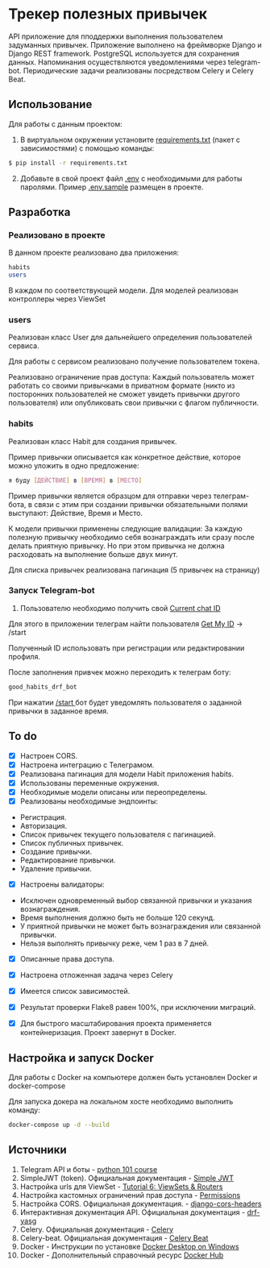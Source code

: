 # Трекер полезных привычек
API приложение для пподдержки выполнения пользователем задуманных привычек.
Приложение выполнено на фреймворке Django и Django REST framework.
PostgreSQL используется для сохранения данных.
Напоминания осуществляются уведомлениями через telegram-bot.
Периодические задачи реализованы посредством Celery и Celery Beat.


## Использование
Для работы с данным проектом:

1. В виртуальном окружении установите [requirements.txt](https://nodejs.org/) (пакет с зависимостями) с помощью команды:
```sh
$ pip install -r requirements.txt
```

2. Добавьте в свой проект файл [.env](https://nodejs.org/) c необходимыми для работы паролями. 
Пример [.env.sample](https://nodejs.org/)  размещен в проекте.



## Разработка

### Реализовано в проекте
В данном проекте реализовано два приложения:

```sh
habits
users
```
В каждом по соответствующей модели.
Для моделей реализован контроллеры через ViewSet

### users

Реализован класс User для дальнейшего определения пользователей сервиса.

Для работы с сервисом реализовано получение пользователем токена.

Реализовано ограничение прав доступа:
Каждый пользователь может работать со своими привычками в приватном формате
(никто из посторонних пользователей не сможет увидеть привычки другого пользователя)
или опубликовать свои привычки с флагом публичности.


### habits

Реализован класс Habit для создания привычек.

Пример привычки описывается как конкретное действие, которое можно уложить в одно предложение:

```sh
я буду [ДЕЙСТВИЕ] в [ВРЕМЯ] в [МЕСТО]
```
Пример привычки является образцом для отправки через телеграм-бота,
в связи с этим при создании привычки обязательными полями выступают:
Действие, Время и Место.

К модели привычки применены следующие валидации:
За каждую полезную привычку необходимо себя вознаграждать или сразу после делать приятную привычку.
Но при этом привычка не должна расходовать на выполнение больше двух минут.

Для списка привычек реализована пагинация (5 привычек на страницу)


### Запуск Telegram-bot

1. Пользователю необходимо получить свой [Current chat ID](https://nodejs.org/)

Для этого в приложении телеграм найти пользователя [Get My ID](https://nodejs.org/)
-> /start 

Полученный ID использовать при регистрации или редактировании профиля.

После заполнения привчек можно переходить к телеграм боту:

```sh
good_habits_drf_bot
```

При нажатии [/start ](https://nodejs.org/) бот будет уведомлять пользователя о заданной привычки в заданное время.


## To do
- [x] Настроен CORS.
- [x] Настроена интеграцию с Телеграмом.
- [x] Реализована пагинация для модели Habit приложения habits.
- [x] Использованы переменные окружения.
- [x] Необходимые модели описаны или переопределены.
- [x] Реализованы необходимые эндпоинты:
- Регистрация.
- Авторизация.
- Список привычек текущего пользователя с пагинацией.
- Список публичных привычек.
- Создание привычки.
- Редактирование привычки.
- Удаление привычки.
- [x] Настроены валидаторы:
- Исключен одновременный выбор связанной привычки и указания вознаграждения.
- Время выполнения должно быть не больше 120 секунд.
- У приятной привычки не может быть вознаграждения или связанной привычки.
- Нельзя выполнять привычку реже, чем 1 раз в 7 дней.
- [x] Описанные права доступа.
- [x] Настроена отложенная задача через Celery
- [x] Имеется список зависимостей.
- [x] Результат проверки Flake8 равен 100%, при исключении миграций.
- [x] Для быстрого масштабирования проекта применяется контейнеризация. Проект завернут в Docker.


## Настройка и запуск Docker

Для работы с Docker на компьютере должен быть установлен Docker и docker-compose 

Для запуска докера на локальном хосте необходимо выполнить команду:
```sh
docker-compose up -d --build
```


## Источники

1. Telegram API и боты - [python 101 course](https://dshubenok.github.io/week4/telegram-api/)
2. SimpleJWT (token). Официальная документация - [Simple JWT](https://django-rest-framework-simplejwt.readthedocs.io/en/latest/getting_started.html)
3. Настройка urls для ViewSet - [Tutorial 6: ViewSets & Routers](https://www.django-rest-framework.org/tutorial/6-viewsets-and-routers/)
4. Настройка кастомных ограничений прав доступа - [Permissions](https://www.django-rest-framework.org/api-guide/permissions/)
5. Настройка CORS. Официальная документация. - [django-cors-headers](https://pypi.org/project/django-cors-headers/)
6. Интерактивная документация API. Официальная документация - [drf-yasg](https://drf-yasg.readthedocs.io/en/stable/readme.html)
7. Celery. Официальная документация - [Celery](https://docs.celeryq.dev/en/stable/django/first-steps-with-django.html)
8. Celery-beat. Официальная документация - [Celery Beat](https://docs.celeryq.dev/en/stable/userguide/periodic-tasks.html)
9. Docker - Инструкции по установке [Docker Desktop on Windows](https://docs.docker.com/desktop/install/windows-install/)
10. Docker - Дополнительный справочный ресурс [Docker Hub](https://hub.docker.com/)